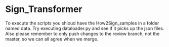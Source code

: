 # Sign_Transformer
To execute the scripts you shloud have the How2Sign_samples in a folder named data.
Try executing dataloader.py and see if it picks up the json files.
Also please remember to only push changes to the review branch, not the master, so we can all agree when we merge.
